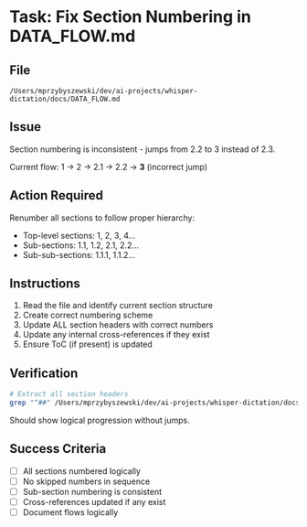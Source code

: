 # Task: Fix Section Numbering in DATA_FLOW.md

## File
`/Users/mprzybyszewski/dev/ai-projects/whisper-dictation/docs/DATA_FLOW.md`

## Issue
Section numbering is inconsistent - jumps from 2.2 to 3 instead of 2.3.

Current flow: 1 → 2 → 2.1 → 2.2 → **3** (incorrect jump)

## Action Required
Renumber all sections to follow proper hierarchy:
- Top-level sections: 1, 2, 3, 4...
- Sub-sections: 1.1, 1.2, 2.1, 2.2...
- Sub-sub-sections: 1.1.1, 1.1.2...

## Instructions
1. Read the file and identify current section structure
2. Create correct numbering scheme
3. Update ALL section headers with correct numbers
4. Update any internal cross-references if they exist
5. Ensure ToC (if present) is updated

## Verification
```bash
# Extract all section headers
grep "^##" /Users/mprzybyszewski/dev/ai-projects/whisper-dictation/docs/DATA_FLOW.md | head -20
```
Should show logical progression without jumps.

## Success Criteria
- [ ] All sections numbered logically
- [ ] No skipped numbers in sequence
- [ ] Sub-section numbering is consistent
- [ ] Cross-references updated if any exist
- [ ] Document flows logically
